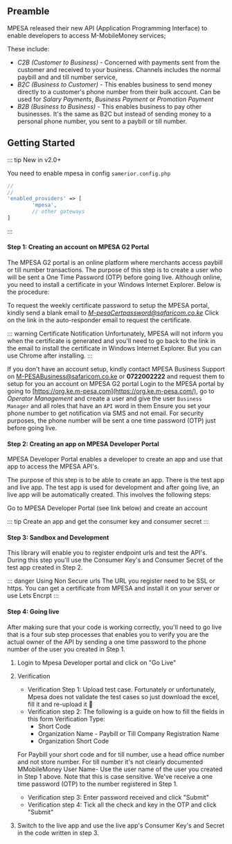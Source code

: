 ## Preamble

MPESA released their new API (Application Programming Interface) to enable developers to access M-MobileMoney services; 

These include: 
* _C2B (Customer to Business)_ - Concerned with payments sent from the customer and received to your business. Channels includes  the normal paybill and and till number service, 
* _B2C (Business to Customer)_ - This enables business to send money directly to a customer's phone number from their bulk account. Can be used for *Salary Payments*, *Business Payment* or *Promotion Payment* 
* _B2B (Business to Business)_ - This enables business to pay other businesses. It's the same as B2C but instead of sending money to a personal phone number, you sent to a paybill or till number. 

## Getting Started

::: tip New in v2.0+

You need to enable mpesa in config `samerior.config.php`
```php
//
//
'enabled_providers' => [
        'mpesa',
        // other gateways
]
```
:::

#### Step 1: Creating an account on MPESA G2 Portal
The MPESA G2 portal is an online platform where merchants access paybill or till number transactions. The purpose of this step is to create a user who will be sent a One Time Password (OTP) before going live. Although online, you need to install a certificate in your Windows Internet Explorer. Below is the procedure:

To request the weekly certificate password to setup the MPESA portal, kindly send a blank email to *M-pesaCertpassword@safaricom.co.ke*
Click on the link in the auto-responder email to request the certificate. 

::: warning Certificate Notification
Unfortunately, MPESA will not inform you when the certificate is generated and you'll need to go back to the link in the email to install the certificate in Windows Internet Explorer. But you can use Chrome after installing. 
:::

If you don't have an account setup, kindly contact MPESA Business Support on [M-PESABusiness@safaricom.co.ke](mailto:M-PESABusiness@safaricom.co.ke) or **0722002222** and request them to setup for you an account on MPESA G2 portal
Login to the MPESA portal by going to [https://org.ke.m-pesa.com](https://org.ke.m-pesa.com/), go to  *Operator Management* and create a user and give the user `Business Manager` and all roles that have an `API` word in them
Ensure you set your phone number to get notification via SMS and not email. For security purposes, the phone number will be sent a one time password (OTP) just before going live. 

#### Step 2: Creating an app on MPESA Developer Portal 
MPESA Developer Portal enables a developer to create an app and use that app to access the MPESA API's.

The purpose of this step is to be able to create an app. There is the test app and live app. The test app is used for development and after going live, an live app will be automatically created. This involves the following steps: 

Go to MPESA Developer Portal (see link below) and create an account

::: tip
Create an app and get the consumer key and consumer secret
:::

#### Step 3: Sandbox and Development
This library will enable you to register endpoint urls and test the API's.
 During this step you'll use the Consumer Key's and Consumer Secret of the test app created in Step 2. 

::: danger Using Non Secure urls
The URL you register need to be SSL or https. You can get a certificate from MPESA and install it on your server or use Lets Encrpt 
:::

#### Step 4: Going live 
After making sure that your code is working correctly, you'll need to go live that is a four sub step processes that enables you to verify you are the actual owner of the API by sending a one time password to the phone number of the user you created in Step 1. 

1. Login to Mpesa Developer portal and click on "Go Live"
2. Verification
    - Verification Step 1: Upload test case. Fortunately or unfortunately, Mpesa does not validate the test cases so just download the excel, fill it and re-upload it :slightly_smiling_face: 
    - Verification step 2: The following is a guide on how to fill the fields in this form
     Verification Type: 
        - Short Code
        - Organization Name - Paybill or Till Company Registration Name
        - Organization Short Code 
        
    For Paybill your short code and for till number, use a head office number and not store number. For till number it's not clearly documented
    MMobileMoney User Name- Use the user name of the user you created in Step 1 above. Note that this is case sensitive.
    We've receive a one time password (OTP) to the number registered in Step 1. 
    - Verification step 3: Enter password received and click "Submit"
    - Verification step 4: Tick all the check and key in the OTP and click "Submit"

3. Switch to the live app and use the live app's Consumer Key's and Secret in the code written in step 3. 
